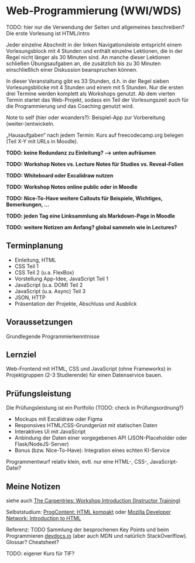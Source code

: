 # Web-Programmierung (WWI/WDS)

TODO: hier nur die Verwendung der Seiten und allgemeines beschreiben?
Die erste Vorlesung ist HTML/intro

Jeder einzelne Abschnitt in der linken Navigationsleiste 
entspricht einem Vorlesungsblock mit 4 Stunden und enthält 
einzelne Lektionen, die in der Regel nicht länger als 30 Minuten
sind. An manche dieser Lektionen schließen Übungsaufgaben an, 
die zusätzlich bis zu 30 Minuten einschließlich einer 
Diskussion beanspruchen können.

In dieser Veranstaltung gibt es 33 Stunden, d.h. in der Regel sieben 
Vorlesungsblöcke mit 4 Stunden und einem mit 5 Stunden. 
Nur die ersten drei Termine werden komplett als Workshops genutzt. 
Ab dem vierten Termin startet das Web-Projekt, sodass ein Teil
der Vorlesungszeit auch für die Programmierung und das Coaching
genutzt wird.

Note to self (hier oder woanders?): Beispiel-App zur Vorbereitung
(weiter-)entwickeln.

„Hausaufgaben“ nach jedem Termin: Kurs auf freecodecamp.org belegen
(Teil X-Y mit URLs in Moodle).

**TODO: keine Redundanz zu Einleitung? &xrarr; unten aufräumen**

**TODO: Workshop Notes vs. Lecture Notes für Studies vs. Reveal-Folien**

**TODO: Whiteboard oder Excalidraw nutzen**

**TODO: Workshop Notes online public oder in Moodle** 

**TODO: Nice-To-Have weitere Callouts für Beispiele, Wichtiges, Bemerkungen, …**

**TODO: jeden Tag eine Linksammlung als Markdown-Page in Moodle**

**TODO: weitere Notizen am Anfang? global sammeln wie in Lectures?**

## Terminplanung

- Einleitung, HTML
- CSS Teil 1
- CSS Teil 2 (u.a. FlexBox)
- Vorstellung App-Idee, JavaScript Teil 1
- JavaScript (u.a. DOM) Teil 2
- JavaScript (u.a. Async) Teil 3
- JSON, HTTP
- Präsentation der Projekte, Abschluss und Ausblick

## Voraussetzungen
Grundlegende Programmierkenntnisse

## Lernziel
Web-Frontend mit HTML, CSS und JavaScript (ohne Frameworks) 
in Projektgruppen (2-3 Studierende) für einen Datenservice 
bauen.

## Prüfungsleistung
Die Prüfungsleistung ist ein Portfolio (TODO: check in Prüfungsordnung?)

- Mockups mit Excalidraw oder Figma
- Responsives HTML/CSS-Grundgerüst mit statischen Daten
- Interaktives UI mit JavaScript
- Anbindung der Daten einer vorgegebenen API (JSON-Placeholder oder Flask/NodeJS-Server)
- Bonus (bzw. Nice-To-Have): Integration eines echten KI-Service

Programmentwurf relativ klein, evtl. nur eine HTML-, CSS-, JavaScript-Datei?
        
## Meine Notizen

siehe auch [The Carpentries: Workshop Introduction (Instructor Training)](https://carpentries.github.io/instructor-training/23-introductions/index.html)

Selbststudium: [ProgContent: HTML kompakt](https://progcontent.com/html-kompakt) oder [Mozilla Developer Network: Introduction to HTML](https://developer.mozilla.org/en-US/docs/Learn/HTML/Introduction_to_HTML)

Referenz: TODO Sammlung der besprochenen Key Points und beim Programmieren [devdocs.io](https://devdocs.io/) (aber auch MDN und natürlich StackOverlflow). Glossar? Cheatsheet?

TODO: eigener Kurs für TIF?